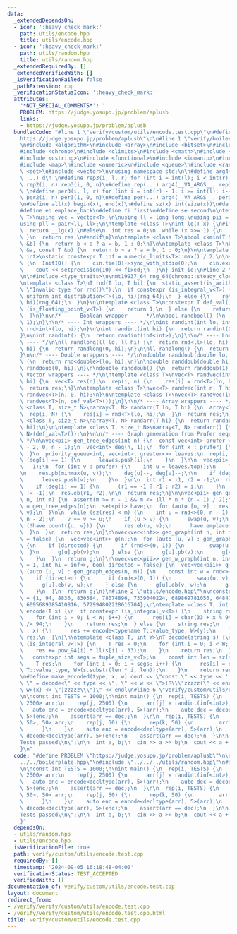 ```yaml
---
data:
  _extendedDependsOn:
  - icon: ':heavy_check_mark:'
    path: utils/encode.hpp
    title: utils/encode.hpp
  - icon: ':heavy_check_mark:'
    path: utils/random.hpp
    title: utils/random.hpp
  _extendedRequiredBy: []
  _extendedVerifiedWith: []
  _isVerificationFailed: false
  _pathExtension: cpp
  _verificationStatusIcon: ':heavy_check_mark:'
  attributes:
    '*NOT_SPECIAL_COMMENTS*': ''
    PROBLEM: https://judge.yosupo.jp/problem/aplusb
    links:
    - https://judge.yosupo.jp/problem/aplusb
  bundledCode: "#line 1 \"verify/custom/utils/encode.test.cpp\"\n#define PROBLEM \"\
    https://judge.yosupo.jp/problem/aplusb\"\n\n#line 1 \"verify/boilerplate.hpp\"\
    \n#include <algorithm>\n#include <array>\n#include <bitset>\n#include <cassert>\n\
    #include <chrono>\n#include <climits>\n#include <cmath>\n#include <cstdint>\n\
    #include <cstring>\n#include <functional>\n#include <iomanip>\n#include <iostream>\n\
    #include <map>\n#include <numeric>\n#include <queue>\n#include <random>\n#include\
    \ <set>\n#include <vector>\n\nusing namespace std;\n\n#define arg4(a, b, c, d,\
    \ ...) d\n \n#define rep3(i, l, r) for (int i = int(l); i < int(r); i++)\n#define\
    \ rep2(i, n) rep3(i, 0, n)\n#define rep(...) arg4(__VA_ARGS__, rep3, rep2) (__VA_ARGS__)\n\
    \ \n#define per3(i, l, r) for (int i = int(r) - 1; i >= int(l); i--)\n#define\
    \ per2(i, n) per3(i, 0, n)\n#define per(...) arg4(__VA_ARGS__, per3, per2) (__VA_ARGS__)\n\
    \n#define all(x) begin(x), end(x)\n#define sz(x) int(size(x))\n#define pb push_back\n\
    #define eb emplace_back\n#define fi first\n#define se second\n\ntemplate <class\
    \ T>\nusing vec = vector<T>;\n\nusing ll = long long;\nusing pii = pair<int, int>;\n\
    using pll = pair<ll, ll>;\n\ntemplate <class T>\nint lg(T x) {\n#if __has_builtin(__lg)\n\
    \  return __lg(x);\n#else\n  int res = 0;\n  while (x >>= 1) {\n    res++;\n \
    \ }\n  return res;\n#endif\n}\n\ntemplate <class T>\nbool ckmin(T &a, const T\
    \ &b) {\n  return b < a ? a = b, 1 : 0;\n}\n\ntemplate <class T>\nbool ckmax(T\
    \ &a, const T &b) {\n  return b > a ? a = b, 1 : 0;\n}\n\ntemplate <class T =\
    \ int>\nstatic constexpr T inf = numeric_limits<T>::max() / 2;\n\nstruct InitIO\
    \ {\n  InitIO() {\n    cin.tie(0)->sync_with_stdio(0);\n    cin.exceptions(cin.failbit);\n\
    \    cout << setprecision(10) << fixed;\n  }\n} init_io;\n#line 2 \"utils/random.hpp\"\
    \n\n#include <type_traits>\n\nmt19937_64 rng_64(chrono::steady_clock::now().time_since_epoch().count());\n\
    \ntemplate <class T>\nT rnd(T lo, T hi) {\n  static_assert(is_arithmetic_v<T>,\
    \ \"Invalid type for rnd()\");\n  if constexpr (is_integral_v<T>) {\n    return\
    \ uniform_int_distribution<T>(lo, hi)(rng_64);\n  } else {\n    return uniform_real_distribution<T>(lo,\
    \ hi)(rng_64);\n  }\n}\n\ntemplate <class T>\nconstexpr T def_val() {\n  if constexpr\
    \ (is_floating_point_v<T>) {\n    return 1;\n  } else {\n    return inf<T>;\n\
    \  }\n}\n\n/* ---- Boolean wrapper ---- */\n\nbool randbool() {\n  return rnd<int>(0,\
    \ 1);\n}\n\n/* ---- Int wrappers ---- */\n\nint randint(int lo, int hi) {\n  return\
    \ rnd<int>(lo, hi);\n}\n\nint randint(int hi) {\n  return randint(0, hi - 1);\n\
    }\n\nint randint() {\n  return randint(inf<int>);\n}\n\n/* ---- Long long wrappers\
    \ ---- */\n\nll randlong(ll lo, ll hi) {\n  return rnd<ll>(lo, hi);\n}\n\nll randlong(ll\
    \ hi) {\n  return randlong(0, hi);\n}\n\nll randlong() {\n  return randlong(inf<ll>);\n\
    }\n\n/* ---- Double wrappers ---- */\n\ndouble randdoub(double lo, double hi)\
    \ {\n  return rnd<double>(lo, hi);\n}\n\ndouble randdoub(double hi) {\n  return\
    \ randdoub(0, hi);\n}\n\ndouble randdoub() {\n  return randdoub(1);\n}\n\n/* ----\
    \ Vector wrappers ---- */\n\ntemplate <class T>\nvec<T> randvec(int n, T lo, T\
    \ hi) {\n  vec<T> res(n);\n  rep(i, n) {\n    res[i] = rnd<T>(lo, hi);\n  }\n\
    \  return res;\n}\n\ntemplate <class T>\nvec<T> randvec(int n, T hi) {\n  return\
    \ randvec<T>(n, 0, hi);\n}\n\ntemplate <class T>\nvec<T> randvec(int n) {\n  return\
    \ randvec<T>(n, def_val<T>());\n}\n\n/* ---- Array wrappers ---- */\n\ntemplate\
    \ <class T, size_t N>\narray<T, N> randarr(T lo, T hi) {\n  array<T, N> res;\n\
    \  rep(i, N) {\n    res[i] = rnd<T>(lo, hi);\n  }\n  return res;\n}\n\ntemplate\
    \ <class T, size_t N>\narray<T, N> randarr(T hi) {\n  return randarr<T, N>(0,\
    \ hi);\n}\n\ntemplate <class T, size_t N>\narray<T, N> randarr() {\n  return randarr<T,\
    \ N>(def_val<T>());\n}\n\n/* ---- Graph generation from Prufer sequences ----\
    \ */\n\nvec<pii> gen_tree_edges(int n) {\n  const vec<int> prufer = randvec(n\
    \ - 2, 0, n - 1);\n  vec<int> deg(n, 1);\n  for (int x : prufer) {\n    deg[x]++;\n\
    \  }\n  priority_queue<int, vec<int>, greater<>> leaves;\n  rep(i, n) {\n    if\
    \ (deg[i] == 1) {\n      leaves.push(i);\n    }\n  }\n\n  vec<pii> res;\n  res.reserve(n\
    \ - 1);\n  for (int v : prufer) {\n    int u = leaves.top();\n    leaves.pop();\n\
    \n    res.pb(minmax(u, v));\n    deg[u]--, deg[v]--;\n\n    if (deg[v] == 1) {\n\
    \      leaves.push(v);\n    }\n  }\n\n  int r1 = -1, r2 = -1;\n  rep(i, n) {\n\
    \    if (deg[i] == 1) {\n      (r1 == -1 ? r1 : r2) = i;\n    }\n  }\n  assert(r2\
    \ != -1);\n  res.eb(r1, r2);\n\n  return res;\n}\n\nvec<pii> gen_graph_edges(int\
    \ n, int m) {\n  assert(m >= n - 1 && m <= 1ll * n * (n - 1) / 2);\n\n  auto res\
    \ = gen_tree_edges(n);\n  set<pii> have;\n  for (auto [u, v] : res) {\n    have.emplace(u,\
    \ v);\n  }\n\n  while (sz(res) < m) {\n    int u = rnd<>(0, n - 1), v = rnd<>(0,\
    \ n - 2);\n    v += v >= u;\n    if (u > v) {\n      swap(u, v);\n    }\n    if\
    \ (!have.count({u, v})) {\n      res.eb(u, v);\n      have.emplace(u, v);\n  \
    \  }\n  }\n  return res;\n}\n\nvec<vec<int>> gen_graph(int n, int m, bool directed\
    \ = false) {\n  vec<vec<int>> g(n);\n  for (auto [u, v] : gen_graph_edges(n, m))\
    \ {\n    if (directed) {\n      if (rnd<>(0, 1)) {\n        swap(u, v);\n    \
    \  }\n      g[u].pb(v);\n    } else {\n      g[u].pb(v);\n      g[v].pb(u);\n\
    \    }\n  }\n  return g;\n}\n\nvec<vec<pii>> gen_w_graph(int n, int m, int lo\
    \ = 1, int hi = inf<>, bool directed = false) {\n  vec<vec<pii>> g(n);\n  for\
    \ (auto [u, v] : gen_graph_edges(n, m)) {\n    const int w = rnd<>(lo, hi);\n\
    \    if (directed) {\n      if (rnd<>(0, 1)) {\n        swap(u, v);\n      }\n\
    \      g[u].eb(v, w);\n    } else {\n      g[u].eb(v, w);\n      g[v].eb(u, w);\n\
    \    }\n  }\n  return g;\n}\n#line 2 \"utils/encode.hpp\"\n\nconstexpr ll pow_94[10]\
    \ = {1, 94, 8836, 830584, 78074896, 7339040224, 689869781056, 64847759419264,\
    \ 6095689385410816, 572994802228616704};\n\ntemplate <class T, int W>\nstring\
    \ encode(T x) {\n  if constexpr (is_integral_v<T>) {\n    string res(W, 0);\n\
    \    for (int i = 0; i < W; i++) {\n      res[i] = char(33 + x % 94);\n      x\
    \ /= 94;\n    }\n    return res;\n  } else {\n    string res;\n    for (auto &y\
    \ : x) {\n      res += encode<typename T::value_type, W>(y);\n    }\n    return\
    \ res;\n  }\n}\n\ntemplate <class T, int W>\nT decode(string s) {\n  if constexpr\
    \ (is_integral_v<T>) {\n    T res = 0;\n    for (int i = 0; i < W; i++) {\n  \
    \    res += pow_94[i] * ll(s[i] - 33);\n    }\n    return res;\n  } else {\n \
    \   constexpr int segs = tuple_size_v<T>;\n    const int len = sz(s) / segs;\n\
    \    T res;\n    for (int i = 0; i < segs; i++) {\n      res[i] = decode<typename\
    \ T::value_type, W>(s.substr(len * i, len));\n    }\n    return res;\n  }\n}\n\
    \n#define make_encoded(type, x, w) cout << \"const \" << type << ' ' << #x <<\
    \ \" = decode<\" << type << \", \" << w << \">(R\\\"zzzzz(\" << encode<decltype(x),\
    \ w>(x) << \")zzzzz\\\")\" << endl\n#line 6 \"verify/custom/utils/encode.test.cpp\"\
    \n\nconst int TESTS = 1000;\n\nint main() {\n  rep(i, TESTS) {\n    array<int,\
    \ 2500> arr;\n    rep(j, 2500) {\n      arr[j] = randint(inf<int>);\n    }\n \
    \   auto enc = encode<decltype(arr), 5>(arr);\n    auto dec = decode<decltype(arr),\
    \ 5>(enc);\n    assert(arr == dec);\n  }\n\n  rep(i, TESTS) {\n    array<array<int,\
    \ 50>, 50> arr;\n    rep(j, 50) {\n      rep(k, 50) {\n        arr[j][k] = randint(inf<int>);\n\
    \      }\n    }\n    auto enc = encode<decltype(arr), 5>(arr);\n    auto dec =\
    \ decode<decltype(arr), 5>(enc);\n    assert(arr == dec);\n  }\n\n  cerr << \"\
    Tests passed\\n\";\n\n  int a, b;\n  cin >> a >> b;\n  cout << a + b << '\\n';\n\
    }\n"
  code: "#define PROBLEM \"https://judge.yosupo.jp/problem/aplusb\"\n\n#include \"\
    ../../boilerplate.hpp\"\n#include \"../../../utils/random.hpp\"\n#include \"../../../utils/encode.hpp\"\
    \n\nconst int TESTS = 1000;\n\nint main() {\n  rep(i, TESTS) {\n    array<int,\
    \ 2500> arr;\n    rep(j, 2500) {\n      arr[j] = randint(inf<int>);\n    }\n \
    \   auto enc = encode<decltype(arr), 5>(arr);\n    auto dec = decode<decltype(arr),\
    \ 5>(enc);\n    assert(arr == dec);\n  }\n\n  rep(i, TESTS) {\n    array<array<int,\
    \ 50>, 50> arr;\n    rep(j, 50) {\n      rep(k, 50) {\n        arr[j][k] = randint(inf<int>);\n\
    \      }\n    }\n    auto enc = encode<decltype(arr), 5>(arr);\n    auto dec =\
    \ decode<decltype(arr), 5>(enc);\n    assert(arr == dec);\n  }\n\n  cerr << \"\
    Tests passed\\n\";\n\n  int a, b;\n  cin >> a >> b;\n  cout << a + b << '\\n';\n\
    }"
  dependsOn:
  - utils/random.hpp
  - utils/encode.hpp
  isVerificationFile: true
  path: verify/custom/utils/encode.test.cpp
  requiredBy: []
  timestamp: '2024-09-05 16:18:48-04:00'
  verificationStatus: TEST_ACCEPTED
  verifiedWith: []
documentation_of: verify/custom/utils/encode.test.cpp
layout: document
redirect_from:
- /verify/verify/custom/utils/encode.test.cpp
- /verify/verify/custom/utils/encode.test.cpp.html
title: verify/custom/utils/encode.test.cpp
---
```

